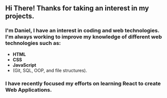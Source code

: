 ## Hi There! Thanks for taking an interest in my projects.
### I'm Daniel, I have an interest in coding and web technologies. I'm always working to improve my knowledge of different web technologies such as: 
* **HTML**
* **CSS**
* **JavaScript**
* (Git, SQL, OOP, and file structures). 
### I have recently focused my efforts on learning React to create Web Applications.

